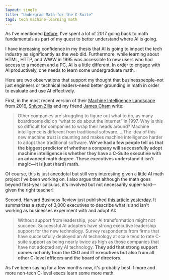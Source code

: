 ```yaml
---
layout: single
title: "Undergrad Math for the C-Suite"
tags: tech machine-learning math
---
```


As I've mentioned [before](/blog/2017/learning-html-in-1994/), I've spent a lot of 2017 going back to math fundamentals as part of my quest to better understand where AI is going.

I have increasing confidence in my thesis that AI is going to impact the tech industry as significantly as the web did. Furthermore, while learning about HTML, HTTP, and WWW in 1995 was accessible to new users who had access to a modem and a PC, AI is a little different. In order to engage with AI productively, one needs to learn some undergraduate math.

Here are two observations that support my thought that businesspeople–not just engineers or technical leaders–need better grounding in math in order to evaluate and use AI effectively.

First, in the most recent version of their [Machine Intelligence Landscape](https://www.oreilly.com/ideas/the-current-state-of-machine-intelligence-3-0) from 2016, [Shivon Zilis](https://twitter.com/shivon) and my friend [James Cham](https://twitter.com/jamescham) write:

> Other companies are struggling to figure out what to do, as many boardrooms did on “what to do about the Internet” in 1997. Why is this so difficult for companies to wrap their heads around? Machine intelligence is different from traditional software. ...The idea of this new machine trust is daunting and makes machine intelligence harder to adopt than traditional software. **We’ve had a few people tell us that the biggest predictor of whether a company will successfully adopt machine intelligence is whether they have a C-Suite executive with an advanced math degree. These executives understand it isn’t magic—it is just (hard) math.** 

Of course, this is just anecdotal but still very interesting given a little AI math project I've been working on. I also argue that although the math goes beyond first-year calculus, it's involved but not necessarily super-hard--given the right teacher!

Second, Harvard Business Review just published [this article yesterday](https://hbr.org/2017/08/a-survey-of-3000-executives-reveals-how-businesses-succeed-with-ai). It summarizes a study of 3,000 executives to describe what is and isn't working as businesses experiment with and adopt AI:

>Without support from leadership, your AI transformation might not succeed. Successful AI adopters have strong executive leadership support for the new technology. Survey respondents from firms that have successfully deployed an AI technology at scale tend to rate C-suite support as being nearly twice as high as those companies that have not adopted any AI technology. **They add that strong support comes not only from the CEO and IT executives but also from all other C-level officers and the board of directors.**

As I've been saying for a few months now, it's probably best if more and more non-tech C-level execs learn some more math.
